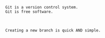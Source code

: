 ```
Git is a version control system.
Git is free software.
```

​    

```
Creating a new branch is quick AND simple.
```

